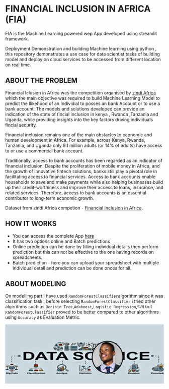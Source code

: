  # FINANCIAL INCLUSION IN AFRICA (FIA)
 
 FIA is the Machine Learning powered wep App developed using streamlit framework.
 
 Deployment Demonstration  and building Machine learning using python , this repository demonstrates a use case for data scientist tasks of building model and deploy on cloud services to be accessed from different location on real time.

## ABOUT THE PROBLEM

Financial Iclusion in Africa was the competition organised by [zindi Africa](https://zindi.africa/) which the main objective was required to build Machine Learning Model to predict the llikehood of an Individial to posses an bank Account or to use a bank account. The models and solutions developed can provide an indication of the state of fincial inclusion in kenya , Rwanda ,Tanzania and Uganda, while providing insights into the key factors driving individuals fincial security.

Financial inclusion remains one of the main obstacles to economic and human development in Africa. For example, across Kenya, Rwanda, Tanzania, and Uganda only 9.1 million adults (or 14% of adults) have access to or use a commercial bank account.

Traditionally, access to bank accounts has been regarded as an indicator of financial inclusion. Despite the proliferation of mobile money in Africa, and the growth of innovative fintech solutions, banks still play a pivotal role in facilitating access to financial services. Access to bank accounts enable households to save and make payments while also helping businesses build up their credit-worthiness and improve their access to loans, insurance, and related services. Therefore, access to bank accounts is an essential contributor to long-term economic growth.


Dataset from zindi Africa competion - [Financial Inclusion in Africa](https://zindi.africa/competitions/financial-inclusion-in-africa).


## HOW IT WORKS
- You can access the complete App [here](https://financi.herokuapp.com/)
- It has two options online and Batch predictions
- Online prediction can be done by filling individual details then perform prediction but this can not be effective to the one having records on spreadsheets.
- Batch prediction - here you can upload your spreadsheet with multiple individual detail and prediction can be done onces for all.


## ABOUT MODELING

On modelling part i have used `RandomForestClassifier`algorithm since it was classification task , before selecting  `RandomForestClassifier` i tried  other algorithms such as `Decisin Tree`,`Adaboost`,`Logistic Regression`,`SVM` but `RandomForestClassifier` proved to be better compared to other algorithms using `Accuracy` as Evaluation Metric.


![End Banner](https://github.com/Tonyloyt/My_flutter_path/blob/main/images/profile%20banner.png)
